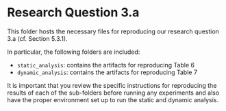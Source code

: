 # Research Question 3.a

This folder hosts the necessary files for reproducing our research question 3.a (cf. Section 5.3.1). 

In particular, the following folders are included:

- `static_analysis`: contains the artifacts for reproducing Table 6
- `dynamic_analysis`: contains the artifacts for reproducing Table 7

It is important that you review the specific instructions for reproducing the results of each of the sub-folders before running any experiments and also have the proper environment set up to run the static and dynamic analysis.
